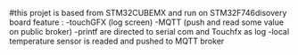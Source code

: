 #this projet is based from  STM32CUBEMX  and run on  STM32F746disovery board
feature :
 -touchGFX  (log screen)
 -MQTT   (push and read some value on public broker) 
 -printf are directed to serial com and Touchfx as log
 -local temperature sensor is readed and pushed to MQTT broker 
 
 